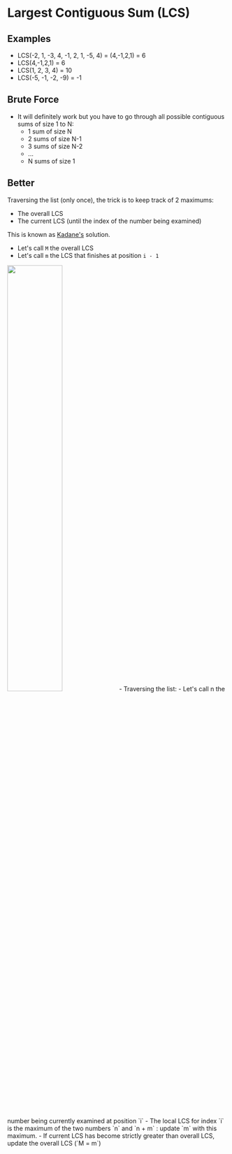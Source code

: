 # Largest Contiguous Sum (LCS)

## Examples
- LCS(-2, 1, -3, 4, -1, 2, 1, -5, 4) = (4,-1,2,1) = 6
- LCS(4,-1,2,1) = 6
- LCS(1, 2, 3, 4) = 10
- LCS(-5, -1, -2, -9) = -1

## Brute Force
- It will definitely work but you have to go through all possible contiguous sums of size 1 to N:
  - 1 sum of size N
  - 2 sums of size N-1
  - 3 sums of size N-2
  - ...
  - N sums of size 1

## Better
Traversing the list (only once), the trick is to keep track of 2 maximums:
- The overall LCS
- The current LCS (until the index of the number being examined)

This is known as [Kadane's](https://en.wikipedia.org/wiki/Maximum_subarray_problem) solution.

- Let's call `M` the overall LCS
- Let's call `m` the LCS that finishes at position `i - 1` 
<img src="https://user-images.githubusercontent.com/13286393/74181415-23a0cc00-4bf6-11ea-8369-b1a311fefa34.jpg" width="50%;">
- Traversing the list:
  - Let's call n the number being currently examined at position `i`
  - The local LCS for index `i` is the maximum of the two numbers `n` and `n + m` : update `m` with this maximum.
  - If current LCS has become strictly greater than overall LCS, update the overall LCS (`M = m`)

